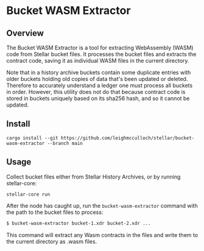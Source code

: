# Bucket WASM Extractor

## Overview

The Bucket WASM Extractor is a tool for extracting WebAssembly (WASM) code from Stellar bucket files. It processes the bucket files and extracts the contract code, saving it as individual WASM files in the current directory.

Note that in a history archive buckets contain some duplicate entries with older buckets holding old copies of data that's been updated or deleted. Therefore to accurately understand a ledger one must process all buckets in order. However, this utility does not do that because contract code is stored in buckets uniquely based on its sha256 hash, and so it cannot be updated.

## Install

```
cargo install --git https://github.com/leighmcculloch/stellar/bucket-wasm-extractor --branch main
```

## Usage

Collect bucket files either from Stellar History Archives, or by running stellar-core:

```
stellar-core run
```

After the node has caught up, run the `bucket-wasm-extractor` command with the path to the bucket files to process:

```sh
$ bucket-wasm-extractor bucket-1.xdr bucket-2.xdr ...
```

This command will extract any Wasm contracts in the files and write them to the current directory as .wasm files.
